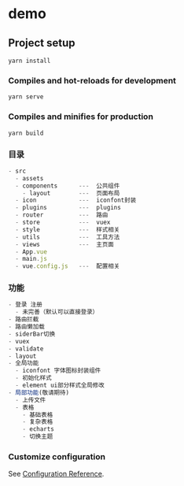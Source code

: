 # demo

## Project setup
```
yarn install
```

### Compiles and hot-reloads for development
```
yarn serve
```

### Compiles and minifies for production
```
yarn build
```
### 目录
```javascript
- src
  - assets
  - components      ---  公共组件
    - layout        ---  页面布局
  - icon            ---  iconfont封装
  - plugins         ---  plugins
  - router          ---  路由
  - store           ---  vuex
  - style           ---  样式相关
  - utils           ---  工具方法
  - views           ---  主页面
  - App.vue          
  - main.js
  - vue.config.js   ---  配置相关 
```
### 功能
```javascript
- 登录 注册 
  - 未完善（默认可以直接登录）
- 路由拦截
- 路由懒加载
- siderBar切换
- vuex
- validate
- layout
- 全局功能
  - iconfont 字体图标封装组件
  - 初始化样式
  - element ui部分样式全局修改
- 局部功能(敬请期待)
  - 上传文件
  - 表格
    - 基础表格
    - 复杂表格
    - echarts
    - 切换主题
```
### Customize configuration
See [Configuration Reference](https://cli.vuejs.org/config/).
